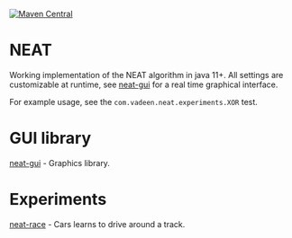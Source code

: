 [![Maven Central](https://maven-badges.herokuapp.com/maven-central/com.vadeen/neat/badge.svg)](https://maven-badges.herokuapp.com/maven-central/com.vadeen/neat)

# NEAT

Working implementation of the NEAT algorithm in java 11+. All settings are customizable at runtime, see [neat-gui](https://github.com/FelixStridsberg/neat-gui) for a real time graphical interface.

For example usage, see the `com.vadeen.neat.experiments.XOR` test.

# GUI library

[neat-gui](https://github.com/FelixStridsberg/neat-gui) - Graphics library.


# Experiments

[neat-race](https://github.com/FelixStridsberg/neat-race) - Cars learns to drive around a track.
